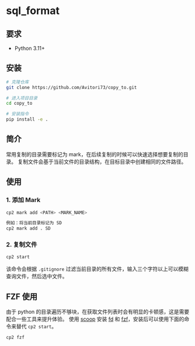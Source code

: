 # sql_format

## 要求

- Python 3.11+

## 安装

```bash
# 克隆仓库
git clone https://github.com/Avitori73/copy_to.git

# 进入项目目录
cd copy_to

# 安装指令
pip install -e .
```

## 简介

常用复制的目录需要标记为 mark，在后续复制的时候可以快速选择想要复制的目录。
复制文件会基于当前文件的目录结构，在目标目录中创建相同的文件路径。

## 使用

### 1. 添加 Mark

```bash
cp2 mark add <PATH> <MARK_NAME>

例如：将当前目录标记为 SD
cp2 mark add . SD
```

### 2. 复制文件

```bash
cp2 start
```

该命令会根据 `.gitignore` 过滤当前目录的所有文件，输入三个字符以上可以模糊查询文件，然后选中文件。

## FZF 使用

由于 python 的目录遍历不够块，在获取文件列表时会有明显的卡顿感，这是需要配合一些工具来提升体验。
使用 [scoop](https://scoop.sh/) 安装 [fd](https://github.com/sharkdp/fd) 和 [fzf](https://github.com/junegunn/fzf)，安装后可以使用下面的命令来替代 `cp2 start`。

```bash
cp2 fzf
```
